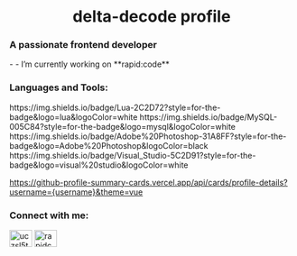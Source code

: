 <h1 align="center">delta-decode profile</h1>
<h3 align="left">A passionate frontend developer</h3>
- - I’m currently working on **rapid:code**

<h3 align="left">Languages and Tools:</h3>
https://img.shields.io/badge/Lua-2C2D72?style=for-the-badge&logo=lua&logoColor=white
https://img.shields.io/badge/MySQL-005C84?style=for-the-badge&logo=mysql&logoColor=white
https://img.shields.io/badge/Adobe%20Photoshop-31A8FF?style=for-the-badge&logo=Adobe%20Photoshop&logoColor=black
https://img.shields.io/badge/Visual_Studio-5C2D91?style=for-the-badge&logo=visual%20studio&logoColor=white

https://github-profile-summary-cards.vercel.app/api/cards/profile-details?username={username}&theme=vue

<h3 align="left">Connect with me:</h3>
<p align="left">
<a href="https://www.youtube.com/c/uczsl5tbgva4b9i0rtakusew" target="blank"><img align="center" src="https://raw.githubusercontent.com/rahuldkjain/github-profile-readme-generator/master/src/images/icons/Social/youtube.svg" alt="uczsl5tbgva4b9i0rtakusew" height="30" width="40" /></a>
<a href="https://discord.gg/rapidcode" target="blank"><img align="center" src="https://raw.githubusercontent.com/rahuldkjain/github-profile-readme-generator/master/src/images/icons/Social/discord.svg" alt="rapidcode" height="30" width="40" /></a>
</p>
